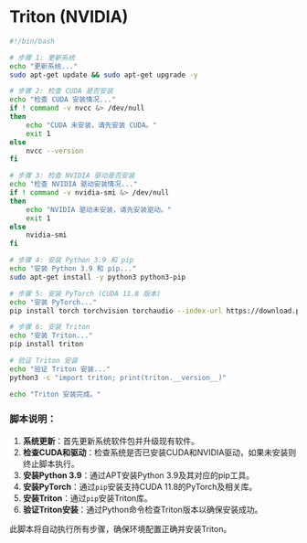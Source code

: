 # Triton (NVIDIA)

```bash
#!/bin/bash

# 步骤 1: 更新系统
echo "更新系统..."
sudo apt-get update && sudo apt-get upgrade -y

# 步骤 2: 检查 CUDA 是否安装
echo "检查 CUDA 安装情况..."
if ! command -v nvcc &> /dev/null
then
    echo "CUDA 未安装，请先安装 CUDA。"
    exit 1
else
    nvcc --version
fi

# 步骤 3: 检查 NVIDIA 驱动是否安装
echo "检查 NVIDIA 驱动安装情况..."
if ! command -v nvidia-smi &> /dev/null
then
    echo "NVIDIA 驱动未安装，请先安装驱动。"
    exit 1
else
    nvidia-smi
fi

# 步骤 4: 安装 Python 3.9 和 pip
echo "安装 Python 3.9 和 pip..."
sudo apt-get install -y python3 python3-pip

# 步骤 5: 安装 PyTorch (CUDA 11.8 版本)
echo "安装 PyTorch..."
pip install torch torchvision torchaudio --index-url https://download.pytorch.org/whl/cu118

# 步骤 6: 安装 Triton
echo "安装 Triton..."
pip install triton

# 验证 Triton 安装
echo "验证 Triton 安装..."
python3 -c "import triton; print(triton.__version__)"

echo "Triton 安装完成。"
```

### 脚本说明：
1. **系统更新**：首先更新系统软件包并升级现有软件。
2. **检查CUDA和驱动**：检查系统是否已安装CUDA和NVIDIA驱动，如果未安装则终止脚本执行。
3. **安装Python 3.9**：通过APT安装Python 3.9及其对应的pip工具。
4. **安装PyTorch**：通过`pip`安装支持CUDA 11.8的PyTorch及相关库。
5. **安装Triton**：通过`pip`安装Triton库。
6. **验证Triton安装**：通过Python命令检查Triton版本以确保安装成功。

此脚本将自动执行所有步骤，确保环境配置正确并安装Triton。